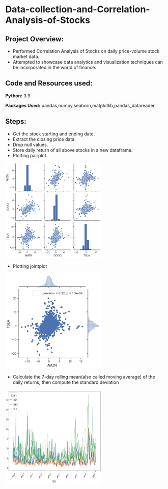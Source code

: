 # Data-collection-and-Correlation-Analysis-of-Stocks
## Project Overview:
- Performed Correlation Analysis of Stocks on daily price-volume stock market data.
- Attempted to showcase data analytics and visualization techniques can be incorporated in the world of finance.

## Code and Resources used:
**Python:** 3.9

**Packages Used:** pandas,numpy,seaborn,matplotlib,pandas_datareader


## Steps:
- Get the stock starting and ending date.
- Extract the closing price data.
- Drop null values.
- Store daily return of all above stocks in a new dataframe.
- Plotting pairplot.

<img src='finance.png' width='300' height='300'>

- Plotting jointplot

<img src='finance_1.png' width='300' height='300'>

- Calculate the 7-day rolling mean(also called moving average) of the daily returns, then compute the standard deviation

<img src='finance_2.png' width='300' height='300'>
